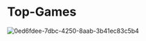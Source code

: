 # Top-Games
![0ed6fdee-7dbc-4250-8aab-3b41ec83c5b4](https://user-images.githubusercontent.com/77660268/207652814-e533b01f-0af3-434f-9b98-7867412f2f87.jpg)

